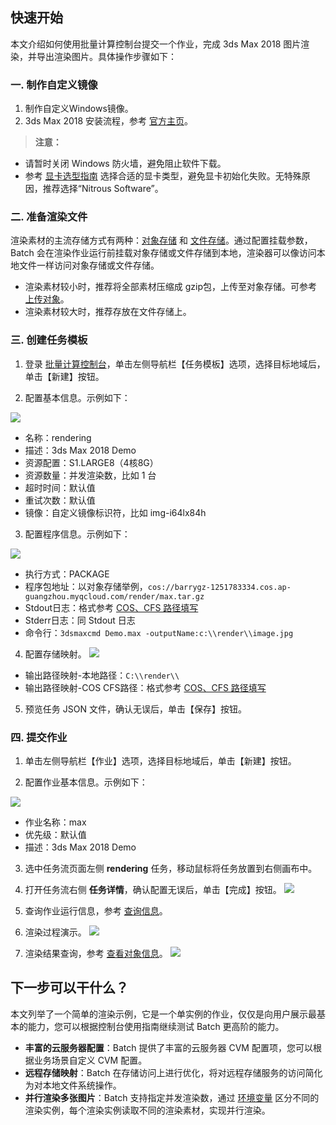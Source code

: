 ## 快速开始
本文介绍如何使用批量计算控制台提交一个作业，完成 3ds Max 2018 图片渲染，并导出渲染图片。具体操作步骤如下：
### 一. 制作自定义镜像
1. 制作自定义Windows镜像。
2. 3ds Max 2018 安装流程，参考 [官方主页](https://www.autodesk.com/products/3ds-max/overview)。

> **注意：**
- 请暂时关闭 Windows 防火墙，避免阻止软件下载。
- 参考 [显卡选型指南](https://knowledge.autodesk.com/zh-hans/support/3ds-max/learn-explore/caas/CloudHelp/cloudhelp/2015/CHS/3DSMax/files/GUID-3D6B4C8E-8C0D-4A9C-BFB0-2463803268CE-htm.html) 选择合适的显卡类型，避免显卡初始化失败。无特殊原因，推荐选择“Nitrous Software”。

### 二. 准备渲染文件
渲染素材的主流存储方式有两种：[对象存储](https://intl.cloud.tencent.com/document/product/436) 和 [文件存储](https://intl.cloud.tencent.com/document/product/582)。通过配置挂载参数，Batch 会在渲染作业运行前挂载对象存储或文件存储到本地，渲染器可以像访问本地文件一样访问对象存储或文件存储。

- 渲染素材较小时，推荐将全部素材压缩成 gzip包，上传至对象存储。可参考 [上传对象](https://intl.cloud.tencent.com/document/product/436/6233)。
- 渲染素材较大时，推荐存放在文件存储上。

### 三. 创建任务模板
1. 登录 [批量计算控制台]()，单击左侧导航栏【任务模板】选项，选择目标地域后，单击【新建】按钮。

2. 配置基本信息。示例如下：

![](https://main.qcloudimg.com/raw/cf2f94cec702e0d42abe34b6e0d38bde.jpg)

   - 名称：rendering
   - 描述：3ds Max 2018 Demo
   - 资源配置：S1.LARGE8（4核8G）
   - 资源数量：并发渲染数，比如 1 台
   - 超时时间：默认值
   - 重试次数：默认值
   - 镜像：自定义镜像标识符，比如 img-i64lx84h


3. 配置程序信息。示例如下：

  ![](https://main.qcloudimg.com/raw/ef7c95752cfb266f855ea0e69436d245.jpg)
  
  - 执行方式：PACKAGE
  - 程序包地址：以对象存储举例，`cos://barrygz-1251783334.cos.ap-guangzhou.myqcloud.com/render/max.tar.gz`
  - Stdout日志：格式参考 [COS、CFS 路径填写](https://cloud.tencent.com/document/product/599/13996)
  - Stderr日志：同 Stdout 日志
  - 命令行：`3dsmaxcmd Demo.max -outputName:c:\\render\\image.jpg`

4. 配置存储映射。
![](https://main.qcloudimg.com/raw/f5e1836e79852eb5d4c49b917bb870f8.jpg)

  - 输出路径映射-本地路径：`C:\\render\\`
  - 输出路径映射-COS CFS路径：格式参考 [COS、CFS 路径填写](https://cloud.tencent.com/document/product/599/13996)

5. 预览任务 JSON 文件，确认无误后，单击【保存】按钮。

### 四. 提交作业
1. 单击左侧导航栏【作业】选项，选择目标地域后，单击【新建】按钮。

2. 配置作业基本信息。示例如下：

  ![](https://main.qcloudimg.com/raw/7f19ede7710ec960fc4586297213d1fc.jpg)

   - 作业名称：max
   - 优先级：默认值
   - 描述：3ds Max 2018 Demo


3. 选中任务流页面左侧 **rendering** 任务，移动鼠标将任务放置到右侧画布中。

4. 打开任务流右侧 **任务详情**，确认配置无误后，单击【完成】按钮。
![](https://main.qcloudimg.com/raw/00df21802b524cd684f43b68155e3483.jpg)

5. 查询作业运行信息，参考 [查询信息](https://cloud.tencent.com/document/product/599/14567)。

6. 渲染过程演示。
![](https://main.qcloudimg.com/raw/4a0743f3a49045f59c0580deda1529f9.png)

7. 渲染结果查询，参考 [查看对象信息](https://cloud.tencent.com/document/product/436/13326)。
![](https://main.qcloudimg.com/raw/7997d36d8d08e0733fb372dfc6513034.jpg)

## 下一步可以干什么？
本文列举了一个简单的渲染示例，它是一个单实例的作业，仅仅是向用户展示最基本的能力，您可以根据控制台使用指南继续测试 Batch 更高阶的能力。
- **丰富的云服务器配置**：Batch 提供了丰富的云服务器 CVM 配置项，您可以根据业务场景自定义 CVM 配置。
- **远程存储映射**：Batch 在存储访问上进行优化，将对远程存储服务的访问简化为对本地文件系统操作。
- **并行渲染多张图片**：Batch 支持指定并发渲染数，通过 [环境变量](https://intl.cloud.tencent.com/document/product/599/11752) 区分不同的渲染实例，每个渲染实例读取不同的渲染素材，实现并行渲染。
